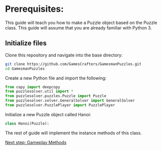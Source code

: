 # Prerequisites:
This guide will teach you how to make  a Puzzle object based on the Puzzle class. This guide will assume that you are already familiar with Python 3.

## Initialize files
Clone this repository and navigate into the base directory: 

```bash
git clone https://github.com/GamesCrafters/GamesmanPuzzles.git
cd GamesmanPuzzles
```

Create a new Python file and import the following:
```python
from copy import deepcopy
from puzzlesolver.util import *
from puzzlesolver.puzzles.Puzzle import Puzzle
from puzzlesolver.solver.GeneralSolver import GeneralSolver
from puzzlesolver.PuzzlePlayer import PuzzlePlayer
```

Initialize a new Puzzle object called Hanoi:
```python
class Hanoi(Puzzle):
```

The rest of guide will implement the instance methods of this class.

[Next step: Gameplay Methods](Gameplay.md)

